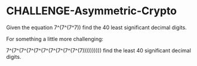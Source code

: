 # CHALLENGE-Asymmetric-Crypto

Given the equation 7^(7^(7^7)) find the 40 least significant decimal digits.


For something a little more challenging:

7^(7^(7^(7^(7^(7^(7^(7^(7^(7^(7)))))))))) find the least 40 significant decimal digits.
